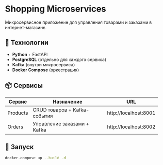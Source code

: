 # Shopping Microservices

Микросервисное приложение для управления товарами и заказами в интернет-магазине.

## 🧰 Технологии
- **Python** + FastAPI
- **PostgreSQL** (отдельно для каждого сервиса)
- **Kafka** (внутри микросервиса)
- **Docker Compose** (оркестрация)

## 📦 Сервисы

| Сервис    | Назначение                        | URL                      |
|-----------|-----------------------------------|--------------------------|
| Products  | CRUD товаров + Kafka-события      | http://localhost:8001   |
| Orders    | Управление заказами + Kafka       | http://localhost:8002   |

## 🚀 Запуск

```bash
docker-compose up --build -d


